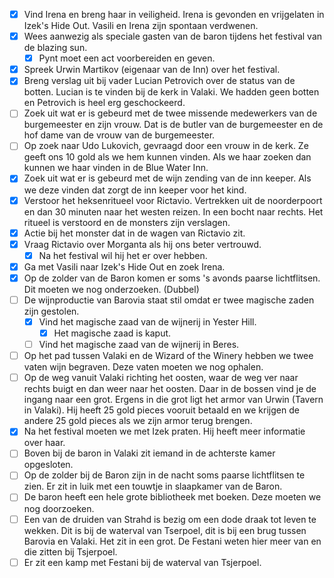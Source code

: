 * [x] Vind Irena en breng haar in veiligheid. Irena is gevonden en vrijgelaten in Izek's Hide Out. Vasili en Irena zijn spontaan verdwenen.
* [x] Wees aanwezig als speciale gasten van de baron tijdens het festival van de blazing sun.
	* [x] Pynt moet een act voorbereiden en geven.
* [x] Spreek Urwin Martikov (eigenaar van de Inn) over het festival.
* [x] Breng verslag uit bij vader Lucian Petrovich over de status van de botten. Lucian is te vinden bij de kerk in Valaki. We hadden geen botten en Petrovich is heel erg geschockeerd.
* [ ] Zoek uit wat er is gebeurd met de twee missende medewerkers van de burgemeester en zijn vrouw. Dat is de butler van de burgemeester en de hof dame van de vrouw van de burgemeester.
* [ ] Op zoek naar Udo Lukovich, gevraagd door een vrouw in de kerk. Ze geeft ons 10 gold als we hem kunnen vinden. Als we haar zoeken dan kunnen we haar vinden in de Blue Water Inn.
* [x] Zoek uit wat er is gebeurd met de wijn zending van de inn keeper. Als we deze vinden dat zorgt de inn keeper voor het kind.
* [x] Verstoor het heksenritueel voor Rictavio. Vertrekken uit de noorderpoort en dan 30 minuten naar het westen reizen. In een bocht naar rechts. Het ritueel is verstoord en de monsters zijn verslagen.
* [x] Actie bij het monster dat in de wagen van Rictavio zit.
* [x] Vraag Rictavio over Morganta als hij ons beter vertrouwd.
	* [x] Na het festival wil hij het er over hebben.
* [x] Ga met Vasili naar Izek's Hide Out en zoek Irena.
* [x] Op de zolder van de Baron komen er soms 's avonds paarse lichtflitsen. Dit moeten we nog onderzoeken. (Dubbel)
* [ ] De wijnproductie van Barovia staat stil omdat er twee magische zaden zijn gestolen.
	* [x] Vind het magische zaad van de wijnerij in Yester Hill.
		* [x] Het magische zaad is kaput.
	* [ ] Vind het magische zaad van de wijnerij in Beres.
* [ ] Op het pad tussen Valaki en de Wizard of the Winery hebben we twee vaten wijn begraven. Deze vaten moeten we nog ophalen.
* [ ] Op de weg vanuit Valaki richting het oosten, waar de weg ver naar rechts buigt en dan weer naar het oosten. Daar in de bossen vind je de ingang naar een grot. Ergens in die grot  ligt het armor van Urwin (Tavern in Valaki). Hij heeft 25 gold pieces vooruit betaald en we krijgen de andere 25 gold pieces als we zijn armor terug brengen.
* [x] Na het festival moeten we met Izek praten. Hij heeft meer informatie over haar.
* [ ] Boven bij de baron in Valaki zit iemand in de achterste kamer opgesloten.
* [ ] Op de zolder bij de Baron zijn in de nacht soms paarse lichtflitsen te zien. Er zit in luik met een touwtje in slaapkamer van de Baron.
* [ ] De baron heeft een hele grote bibliotheek met boeken. Deze moeten we nog doorzoeken.
* [ ] Een van de druiden van Strahd is bezig om een dode draak tot leven te wekken. Dit is bij de waterval van Tserpoel, dit is bij een brug tussen Barovia en Valaki. Het zit in een grot. De Festani weten hier meer van en die zitten bij Tsjerpoel.
* [ ] Er zit een kamp met Festani bij de waterval van Tsjerpoel.
